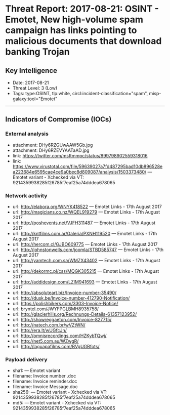 # Threat Report: 2017-08-21: OSINT - Emotet, New high-volume spam campaign has links pointing to malicious documents that download banking Trojan


## Key Intelligence
* Date: 2017-08-21
* Threat Level: 3 (Low)
* Tags: type:OSINT, tlp:white, circl:incident-classification="spam", misp-galaxy:tool="Emotet"

---

## Indicators of Compromise (IOCs)
### External analysis
* attachment: DHy6RZGUwAAW5Gb.jpg
* attachment: DHy6RZEVYAATaAD.jpg
* link: https://twitter.com/msftmmpc/status/899798902559318016
* link: https://www.virustotal.com/file/59639027a7fd487295bad10db896528ea223684e6595cae4ce9a0bec8d809087/analysis/1503373480/ — Emotet variant - Xchecked via VT: 9214359938285f26785f7eaf25a74dddea678065

### Network activity
* url: http://elabora.org/WNYK418522 — Emotet Links - 17th August 2017
* url: http://magicians.co.nz/WQEL919279 — Emotet Links - 17th August 2017
* url: http://poshevents.net/VJFH311487 — Emotet Links - 17th August 2017
* url: http://kntfilms.com.ar/Galeria/PXNH119520 — Emotet Links - 17th August 2017
* url: http://hercom.cl/GJBO609775 — Emotet Links - 17th August 2017
* url: http://johnstonwells.com/joomla/STBD585747 — Emotet Links - 17th August 2017
* url: http://yamtech.com.sa/WMZX43402 — Emotet Links - 17th August 2017
* url: http://dekormc.pl/css/MQGK305215 — Emotet Links - 17th August 2017
* url: http://addidesign.com/LZIM941693 — Emotet Links - 17th August 2017
* url: http://absoluteart.biz/Invoice-number-35490/
* url: http://dusk.be/Invoice-number-412790-Notification/
* url: https://polishbikers.com/3303-Invoice-Notice/
* url: bryntel.com/JWYFPGLBMH8935758/
* url: http://glacierhills.org/Rechnungs-Details-61357123952/
* url: http://showreggaeton.com/Invoice-827715/
* url: http://natech.com.br/wVZtWN/
* url: http://era.lt/wUGfcJn/
* url: http://omnisrecordings.com/HZKybTQwj/
* url: http://net5.com.au/WZwgR/
* url: http://laguapafilms.com/BVgUGBfots/

### Payload delivery
* sha1: <sha1> — Emotet variant
* filename: Invoice number <random digits>.doc
* filename: Invoice <random> reminder.doc
* filename: Invoice <random> Message.doc
* sha256: <sha256> — Emotet variant - Xchecked via VT: 9214359938285f26785f7eaf25a74dddea678065
* md5: <md5> — Emotet variant - Xchecked via VT: 9214359938285f26785f7eaf25a74dddea678065
